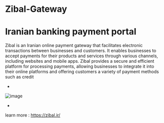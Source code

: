 # Zibal-Gateway


# Iranian banking payment portal




Zibal is an Iranian online payment gateway that facilitates electronic transactions between businesses and customers. It enables businesses to accept payments for their products and services through various channels, including websites and mobile apps. Zibal provides a secure and efficient platform for processing payments, allowing businesses to integrate it into their online platforms and offering customers a variety of payment methods such as credit






-


![image](https://github.com/SHMasoudi/Zibal-Gateway-Bank/assets/60820666/42554939-e7cc-496b-9bf1-2cc097934c79)



-


learn more : https://zibal.ir/

